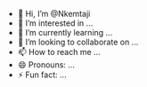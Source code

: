 - 👋 Hi, I’m @Nkemtaji
- 👀 I’m interested in ...
- 🌱 I’m currently learning ...
- 💞️ I’m looking to collaborate on ...
- 📫 How to reach me ...
- 😄 Pronouns: ...
- ⚡ Fun fact: ...

<!---
Nkemtaji/Nkemtaji is a ✨ special ✨ repository because its `README.md` (this file) appears on your GitHub profile.
You can click the Preview link to take a look at your changes.
--->
